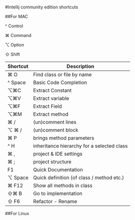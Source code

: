 #Intellij community edition shortcuts


##For MAC

^ Control

⌘ Command

⌥ Option

⇧ Shift

Shortcut      | Description
------------- | -------------
⌘ O           | Find class or file by name
^ Space| Basic Code Completion
⌥⌘C| Extract Constant
⌥⌘V| Extract variable
⌥⌘F| Extract Field
⌥⌘M| Extract method
 ⌘ /                            | (un)comment lines
⌥ ⌘ /                           |(un)comment block
⌘ P                          |   brings method parameters
^ H |inheritance hierarchy for a selected class 
⌘ , |           project & IDE settings
⌘ ; |          project structure
F1  |         Quick Documentation
⌥ Space |        Quick definition (of class / method etc.)
⌘ F12    | Show all methods in class
⇧⌘ B | Go to implementation
⇧ F6 | Refactor - Rename




















##For Linux
